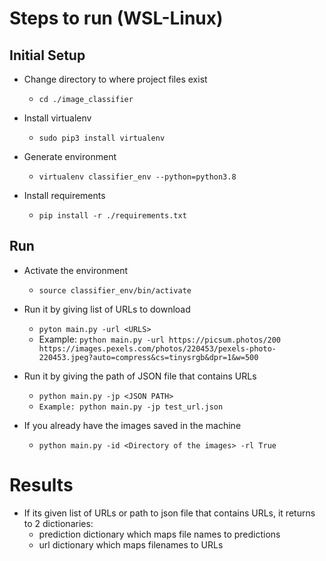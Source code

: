 # Steps to run (WSL-Linux)

## Initial Setup
* Change directory to where project files exist
  * `cd ./image_classifier`

* Install virtualenv
  * `sudo pip3 install virtualenv`

* Generate environment
  * `virtualenv classifier_env --python=python3.8`

* Install requirements
  * `pip install -r ./requirements.txt`

## Run
* Activate the environment
  * `source classifier_env/bin/activate`

* Run it by giving list of URLs to download
  * `pyton main.py -url <URLS>`
  * Example: `python main.py -url https://picsum.photos/200 https://images.pexels.com/photos/220453/pexels-photo-220453.jpeg?auto=compress&cs=tinysrgb&dpr=1&w=500`

* Run it by giving the path of JSON file that contains URLs
  * `python main.py -jp <JSON PATH>`
  * `Example: python main.py -jp test_url.json`

* If you already have the images saved in the machine
  * `python main.py -id <Directory of the images> -rl True`

# Results
 * If its given list of URLs or path to json file that contains URLs, it returns to 2 dictionaries:
     * prediction dictionary which maps file names to predictions
     * url dictionary which maps filenames to URLs
